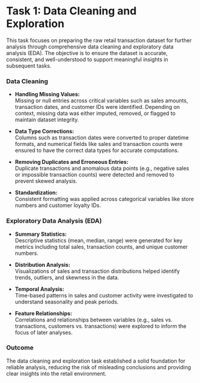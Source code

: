 # Task 1: Data Cleaning and Exploration

This task focuses on preparing the raw retail transaction dataset for further analysis through comprehensive data cleaning and exploratory data analysis (EDA). The objective is to ensure the dataset is accurate, consistent, and well-understood to support meaningful insights in subsequent tasks.

### Data Cleaning

- **Handling Missing Values:**  
  Missing or null entries across critical variables such as sales amounts, transaction dates, and customer IDs were identified. Depending on context, missing data was either imputed, removed, or flagged to maintain dataset integrity.

- **Data Type Corrections:**  
  Columns such as transaction dates were converted to proper datetime formats, and numerical fields like sales and transaction counts were ensured to have the correct data types for accurate computations.

- **Removing Duplicates and Erroneous Entries:**  
  Duplicate transactions and anomalous data points (e.g., negative sales or impossible transaction counts) were detected and removed to prevent skewed analysis.

- **Standardization:**  
  Consistent formatting was applied across categorical variables like store numbers and customer loyalty IDs.

### Exploratory Data Analysis (EDA)

- **Summary Statistics:**  
  Descriptive statistics (mean, median, range) were generated for key metrics including total sales, transaction counts, and unique customer numbers.

- **Distribution Analysis:**  
  Visualizations of sales and transaction distributions helped identify trends, outliers, and skewness in the data.

- **Temporal Analysis:**  
  Time-based patterns in sales and customer activity were investigated to understand seasonality and peak periods.

- **Feature Relationships:**  
  Correlations and relationships between variables (e.g., sales vs. transactions, customers vs. transactions) were explored to inform the focus of later analyses.

### Outcome

The data cleaning and exploration task established a solid foundation for reliable analysis, reducing the risk of misleading conclusions and providing clear insights into the retail environment.

